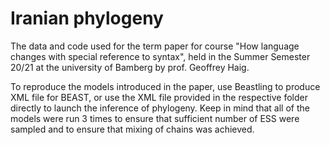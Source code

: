 # Iranian phylogeny
The data and code used for the term paper for course "How language changes with special reference to syntax", held in the Summer Semester 20/21 at the university of Bamberg by prof. Geoffrey Haig.

To reproduce the models introduced in the paper, use Beastling to produce XML file for BEAST, or use the XML file provided in the respective folder directly to launch the inference of phylogeny. 
Keep in mind that all of the models were run 3 times to ensure that sufficient number of ESS were sampled and to ensure that mixing of chains was achieved.
